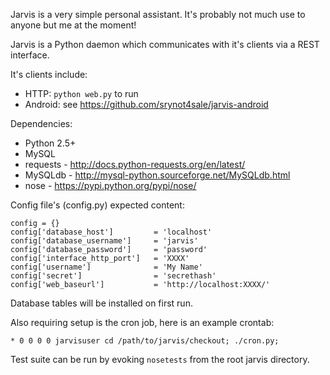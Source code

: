 Jarvis is a very simple personal assistant. It's probably not
much use to anyone but me at the moment!



Jarvis is a Python daemon which communicates with it's clients
via a REST interface.

It's clients include:

- HTTP: `python web.py` to run
- Android: see https://github.com/srynot4sale/jarvis-android


Dependencies:

- Python 2.5+
- MySQL
- requests - http://docs.python-requests.org/en/latest/
- MySQLdb - http://mysql-python.sourceforge.net/MySQLdb.html
- nose - https://pypi.python.org/pypi/nose/


Config file's (config.py) expected content:

    config = {}
    config['database_host']         = 'localhost'
    config['database_username']     = 'jarvis'
    config['database_password']     = 'password'
    config['interface_http_port']   = 'XXXX'
    config['username']              = 'My Name'
    config['secret']                = 'secrethash'
    config['web_baseurl']           = 'http://localhost:XXXX/'


Database tables will be installed on first run.

Also requiring setup is the cron job, here is an example crontab:

    * 0 0 0 0 jarvisuser cd /path/to/jarvis/checkout; ./cron.py;


Test suite can be run by evoking `nosetests` from the root jarvis directory.

